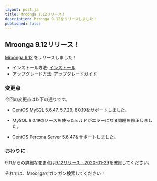 ```yaml
---
layout: post.ja
title: Mroonga 9.12リリース！
description: Mroonga 9.12をリリースしました！
published: false
---
```


## Mroonga 9.12リリース！

[Mroonga 9.12](/ja/docs/news.html#release-9-12) をリリースしました！

* インストール方法: [インストール](/ja/docs/install.html)
* アップグレード方法: [アップグレードガイド](/ja/docs/upgrade.html)

### 変更点

今回の変更点は以下の通りです。

  * [CentOS](/ja/docs/install/centos) MySQL 5.6.47, 5.7.29, 8.0.19をサポートしました。

  * MySQL 8.0.19のソースを使ったビルドがエラーになる問題を修正しました。

  * [CentOS](/ja/docs/install/centos) Percona Server 5.6.47をサポートしました。

### おわりに

9.11からの詳細な変更点は[9.12リリース - 2020-01-29](/ja/docs/news.html#release-9-12)を確認してください。

それでは、Mroongaでガンガン検索してください！
